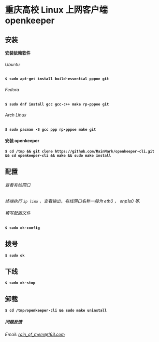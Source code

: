 
# 重庆高校 Linux 上网客户端 openkeeper

## 安装

#### 安装依赖软件

###### Ubuntu 
**`$ sudo apt-get install build-essential pppoe git`**

###### Fedora
**`$ sudo dnf install gcc gcc-c++ make rp-pppoe git`**

###### Arch Linux
**` $ sudo pacman -S gcc ppp rp-pppoe make git `**

#### 安装 openkeeper
**` $ cd /tmp && git clone https://github.com/RainMark/openkeeper-cli.git && cd openkeeper-cli && make && sudo make install `**

## 配置
###### 查看有线网口
*终端执行 `ip link` ，查看输出，有线网口名称一般为 eth0 ， enp1s0 等.*
###### 填写配置文件
**`$ sudo ok-config`**

## 拨号
**`$ sudo ok`**
## 下线
**`$ sudo ok-stop`**

## 卸载
**`$ cd /tmp/openkeeper-cli && sudo make uninstall `**

##### 问题反馈
*Email: rain_of_mem@163.com*
